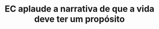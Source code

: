 ---
title: "EC aplaude a narrativa de que a vida deve ter um propósito"
infoslide: ""
round: "Round 2"
weight: 2
videos: []
tags: ['The Human Experience']
layout: "motion"
categories: ["motions"]
---